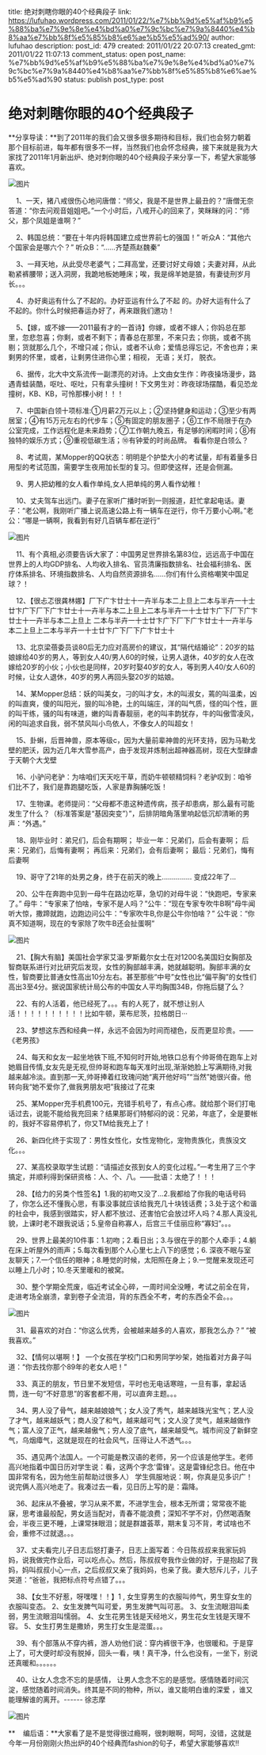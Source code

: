 title: 绝对刺瞎你眼的40个经典段子
link: https://lufuhao.wordpress.com/2011/01/22/%e7%bb%9d%e5%af%b9%e5%88%ba%e7%9e%8e%e4%bd%a0%e7%9c%bc%e7%9a%8440%e4%b8%aa%e7%bb%8f%e5%85%b8%e6%ae%b5%e5%ad%90/
author: lufuhao
description: 
post_id: 479
created: 2011/01/22 20:07:13
created_gmt: 2011/01/22 11:07:13
comment_status: open
post_name: %e7%bb%9d%e5%af%b9%e5%88%ba%e7%9e%8e%e4%bd%a0%e7%9c%bc%e7%9a%8440%e4%b8%aa%e7%bb%8f%e5%85%b8%e6%ae%b5%e5%ad%90
status: publish
post_type: post

# 绝对刺瞎你眼的40个经典段子

**分享导读：**到了2011年的我们会又很多很多期待和目标，我们也会努力朝着那个目标前进，每年都有很多不一样，当然我们也会怀念经典，接下来就是我为大家找了2011年1月新出炉、绝对刺你眼的40个经典段子来分享一下，希望大家能够喜欢。 

![图片](http://b207.photo.store.qq.com/http_imgload.cgi?/rurl4_b=29895d01232a41b9e191aa6645cda34dc2a91705740a3c8d4ebe1558ca6bed17b8c26d59781dce649ba2237065c18d0a0ccc027b1b5a0d7a23c805d5a903d74b2a06f798c1f8a5b244042e5fdc98632fe4928e39&a=203&b=207)

    1、一天，猪八戒很伤心地问唐僧：“师父，我是不是世界上最丑的？”唐僧无奈答道：“你去问观音姐姐吧。”一个小时后，八戒开心的回来了，笑眯眯的问：“师父，那个凤姐是谁啊？” 

    2、韩国总统：“要在十年内将韩国建立成世界前七的强国！” 听众A：“其他六个国家会是哪六个？” 听众B：“……齐楚燕赵魏秦” 

    3、一拜天地，从此受尽老婆气；二拜高堂，还要讨好丈母娘；夫妻对拜，从此勒紧裤腰带；送入洞房，我跪地板她睡床；唉，我是绵羊她是狼，有妻徒刑岁月长。。。 

    4、办好奥运有什么了不起的。办好亚运有什么了不起 的。办好大运有什么了不起的。你什么时候把春运办好了，再来跟我们邀功！ 

    5、【嫁，或不嫁——2011最有才的一首诗】你嫁，或者不嫁人；你妈总在那里，忽悲忽喜；你剩，或者不剩下；青春总在那里，不来只去；你挑，或者不挑剔；货就那么几个，不增只减；你认，或者不认命；爱情总得忘记，不舍也弃；来剩男的怀里，或者，让剩男住进你心里；相视， 无语；关灯， 脱衣。 

    6、据传，北大中文系流传一副漂亮的对诗。上文由女生作：昨夜操场漫步，路遇青蛙装酷，呕吐、呕吐，只有拿头撞树！下文男生对：昨夜球场摆酷，看见恐龙撞树，KB、KB，可怜那棵小树！！！ 

    7、中国新白领十项标准:①月薪2万元以上；②坚持健身和运动；③至少有两居室；④有15万元左右的代步车；⑤有固定的朋友圈子；⑥工作不局限于在办公室完成，工作远程化是未来趋势；⑦工作朝九晚五，有足够的闲暇时间；⑧有独特的娱乐方式；⑨重视低碳生活；⑩有钟爱的时尚品牌。 看看你是白领么？ 

    8、考试周，某Mopper的QQ状态：明明是个护垫大小的考试量，却有着量多日用型的考试范围，需要学生夜用加长型的复习。但即使这样，还是会侧漏。 

    9、男人把幼稚的女人看作单纯,女人把单纯的男人看作幼稚！ 

    10、丈夫驾车出远门。妻子在家听广播时听到一则报道，赶忙拿起电话。妻子：“老公啊，我刚听广播上说高速公路上有一辆车在逆行，你千万要小心啊。”老公：“哪是一辆啊，我看到有好几百辆车都在逆行” 

![图片](http://b207.photo.store.qq.com/http_imgload.cgi?/rurl4_b=29895d01232a41b9e191aa6645cda34d8908aac0b8b09d33af24cb3c8e70fac3677dc8080f4ee8184702f781eca30cd4fa3b9eae9623aaa7fd7068186095ae3641b1383e3a98e39ccaa5131374f1b91bf8151630&a=203&b=207)

    11、有个真相,必须要告诉大家了：中国男足世界排名第83位，远远高于中国在世界上的人均GDP排名、人均收入排名、官员清廉指数排名、社会福利排名、医疗体系排名、环境指数排名、人均自然资源排名……你们有什么资格嘲笑中国足球？！ 

    12、【很忐忑很龚林娜】厂下广卞廿士十一卉半与本二上旦上二本与半卉一十士廿卞广下厂下广卞廿士十一卉半与本二上旦上二本与半卉一十士廿卞广下厂下广卞廿士十一卉半与本二上旦上 二本与半卉一十士廿卞广下厂下广卞廿士十一卉半与本二上旦上二本与半卉一十士廿卞广下厂下广卞廿士十 

    13、北京梁蓓委员谈80后无力应对高房价的建议，其“隔代结婚论”：20岁的姑娘嫁给40岁的男人，等到女人40/男人60的时候，让男人退休，40岁的女人在改嫁给20岁的小伙；小伙也是同样，20岁时娶40岁的女人，等到男人40/女人60的时候，让女人退休，40岁的男人再回头娶20岁的姑娘。 

    14、某Mopper总结：妖的叫美女，刁的叫才女，木的叫淑女，蔫的叫温柔，凶的叫直爽，傻的叫阳光，狠的叫冷艳，土的叫端庄，洋的叫气质，怪的叫个性，匪的叫干练，骚的叫有味道，嫩的叫青春靓丽，老的叫丰韵犹存，牛的叫傲雪凌风，闲的叫追求自我，弱不禁风叫小鸟依人，不像女人的叫超女！ 

    15、卦蝌，后晋神兽，原本等级c，因为大量前辈神兽的光环支持，因为马勒戈壁的肥沃，因为近几年大雪参高产，由于发现并炼制出超神器高树，现在大型肆虐于天朝个大戈壁 

    16、小驴问老驴：为啥咱们天天吃干草，而奶牛顿顿精饲料？老驴叹到：咱爷们比不了，我们是靠跑腿吃饭，人家是靠胸脯吃饭！ 

    17、生物课。老师提问：“父母都不患这种遗传病，孩子却患病，那么最有可能发生了什么？（标准答案是“基因突变”）”，后排阴暗角落里响起低沉却清晰的男声：“外遇。” 

    18、刚毕业时：弟兄们，后会有期啊； 毕业一年：兄弟们，后会有妻啊； 后来：兄弟们，后悔有妻啊； 再后来：兄弟们，会有后妻啊； 最后：兄弟们，悔有后妻啊 

    19、哥守了21年的处男之身，终于在前天的晚上............... 变成22年了... 

    20、公牛在奔跑中见到一母牛在路边吃草，急切的对母牛说：“快跑吧，专家来了。” 母牛：“专家来了怕啥，专家不是人吗？”公牛：“现在专家专吹牛B啊”母牛闻听大惊，撒蹄就跑，边跑边问公牛：“专家吹牛B,你是公牛你怕啥？” 公牛说：“你真不知道啊，现在的专家除了吹牛B还会扯蛋啊” 

![图片](http://b207.photo.store.qq.com/http_imgload.cgi?/rurl4_b=29895d01232a41b9e191aa6645cda34d75d01ccdc47b4418640c76433e9c10bec7c02e77871c511a652960c48ae9f5e3a46d23b499fbdb1cbc01dcd7b5b8a6dcc6c7dc4933d4941cc1ac0fe9cb5d6c9817ae4a06&a=203&b=207)

    21、【胸大有脑】美国社会学家艾温·罗斯戴尔女士在对1200名美国妇女胸部及智商联系进行对比研究后发现，女性的胸部越丰满，她就越聪明。胸部丰满的女性，智商要比普通女性高出10分左右。甚至那些“中号”女性也比“偏平胸”的女性们高出3至4分。据说国家统计局公布的中国女人平均胸围34B，你拖后腿了么？ 

    22、有的人活着，他已经死了。。。有的人死了，就不想让别人活！！！！！！！！！！比如牛顿，莱布尼茨，拉格朗日··· 

    23、梦想这东西和经典一样，永远不会因为时间而褪色，反而更显珍贵。——《老男孩》 

    24、每天和女友一起坐地铁下班,不知何时开始,地铁口总有个帅哥倚在跑车上对她眉目传情,女友先是无视,但帅哥和跑车每天准时出现,渐渐她脸上写满期待,对我越来越冷淡。直到那一天,帅哥捧着红玫瑰问她“离开他好吗”“当然”她很兴奋。他转向我“她不爱你了,做我男朋友吧”我接过了花束 

    25、某Mopper充手机费100元，充错手机号了，有点心疼。就给那个哥们打电话过去，说能不能给我充回来？结果那哥们特郁闷的说：兄弟，年底了，全是要帐的，我好不容易停机了，你又TM给我充上了！ 

    26、新四化终于实现了：男性女性化，女性宠物化，宠物贵族化，贵族没文化。。。 

    27、某高校录取学生试题：“请描述女孩到女人的变化过程。”一考生用了三个字搞定，并顺利得到保研资格：人、个、八。——批语：太绝了！！！ 

    28、【给力的另类个性签名】1.我的初吻又没了…2.我都给了你我的电话号码了，你怎么还不懂我心思，有事没事就应该给我充几十块钱话费；3.处于这个和谐的社会中，我感到很踏实，好人都不放过、还害怕它会放过坏人吗？4.那人真没礼貌，上课时老不跟我说话；5.皇帝自称寡人，后宫三千佳丽应称“寡妇”。。。 

    29、世界上最美的10件事：1.初吻；2.看日出；3.与很在乎的那个人牵手；4.躺在床上听屋外的雨声；5.每次看到那个人心里七上八下的感觉；6. 深夜不眠与室友聊天；7.一个信任的眼神；8.睡觉的时候，太阳照在身上；9.一觉醒来发现还可以睡上几小时；10.冬天里暖和的被窝。 

    30、整个学期全荒废，临近考试全心碎，一周时间全没睡，考试之前全在背，走进考场全崩溃，拿到卷子全流泪，背的东西全不考，考的东西全不会。。。 

![图片](http://b203.photo.store.qq.com/http_imgload.cgi?/rurl4_b=29895d01232a41b9e191aa6645cda34d68043f7501ef1c40ba09cd0d017c560af9351caa1291eb5140b7b92bea8dba4c984e764129f57d67612dd9ad46410091cb7e8cc099d1ca19eaf8fee83ffc4bfe6cfa3a59&a=201&b=203)

    31、最喜欢的对白：“你这么优秀，会被越来越多的人喜欢，那我怎么办？” “被我喜欢。” 

    32、【情何以堪啊！】 一个女孩在学校门口和男同学吵架，她指着对方鼻子叫道：“你去找你那个89年的老女人吧！” 

    33、真正的朋友，节日里不发短信，平时也无电话寒暄，一旦有事，拿起话筒，连一句“不好意思”的客套都不用，可以直奔主题。。。 

    34、男人没了骨气，越来越娘娘气；女人没了秀气，越来越珠光宝气；艺人没了才气，越来越妖气；商人没了和气，越来越可气；文人没了灵气，越来越做作气；富人没了正气，越来越傲气；穷人没了底气，越来越受气。城市间没了新鲜空气，乌烟瘴气，这就是现在的社会风气，压得让人不透气。。。 

    35、遇见两个法国人。一个可能是教汉语的老师，另一个应该是他学生。老师高兴地指着中国日历对学生说：看，这两个字念'雷锋'。这是雷锋纪念日。他在中国非常有名，因为他生前帮助过很多人） 学生佩服地说：啊，你真是见多识广！说完俩人高兴地走了。我凑过去一看，见日历上写的是：霜降。 

    36、起床从不叠被，学习从来不累，不进学生会，根本无所谓；常常夜不能寐，思考谁最般配，男女适当配对，青春不能浪费；深知不学不对，仍然喝酒聚会，半夜三更不睡，上课常抹眼泪；就是群雄荟萃，期末复习不背，考试啥也不会，重修不过就退。。。 

    37、丈夫看完儿子日志后怒打妻子，日志上面写着：今日陈叔叔来我家玩妈妈，说我做完作业后，可以吃点心。然后，陈叔叔夸我作业做的好，于是抱起了我妈，妈叫叔叔小心一点，之后叔叔又亲了我妈妈，也亲了我。妻大怒斥儿子，儿子哭道：“爸爸，我把标点符号点错了。。。 

    38、【女生不好惹，呀嘿嘿！！】1 , 女生穿男生的衣服叫帅气，男生穿女生的衣服叫变态。 2、女生发脾气叫可爱，男生发脾气叫可恶。 3、女生流眼泪叫柔弱，男生流眼泪叫懦弱。 4、女生花男生钱是天经地义，男生花女生钱是天理不容。 5、女生打男生是撒娇，男生打女生是混蛋。。。 

    39、有个部落从不穿内裤，游人劝他们说：穿内裤很干净，也很暖和。于是穿上了，可大便时却没有脱掉，回头一看，咦！真干净，什么也没有，一坐下，别说还真暖和。。。。。。 

    40、让女人念念不忘的是感情， 让男人念念不忘的是感觉。感情随着时间沉淀，感觉随着时间消失。终其是不同的物种，所以，谁又能明白谁的深爱 ，谁又能理解谁的离开。------ 徐志摩 

![图片](http://b205.photo.store.qq.com/http_imgload.cgi?/rurl4_b=29895d01232a41b9e191aa6645cda34d6b4b5e64ccb15d61391bed9af238d20d0c359a5e24a3ddc63cf25df3c18bc2ad9a29fc4512d89596b153428f98b1ab9a3e38adfecbeff5e8a32a60300060240ec2fe7cb9&a=205&b=205)

**    编后语：**大家看了是不是觉得很过瘾啊，很刺眼啊，呵呵，没错，这就是今年一月份刚刚火热出炉的40个经典而fashion的句子，希望大家能够喜欢!!